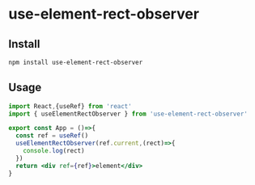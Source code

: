 # use-element-rect-observer

## Install

```bash
npm install use-element-rect-observer
```

## Usage

```jsx
import React,{useRef} from 'react'
import { useElementRectObserver } from 'use-element-rect-observer'

export const App = ()=>{
  const ref = useRef()
  useElementRectObserver(ref.current,(rect)=>{
    console.log(rect)
  })
  return <div ref={ref}>element</div>
}

```